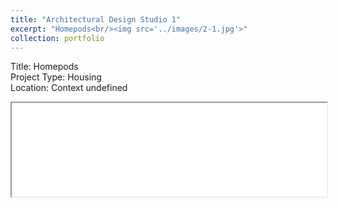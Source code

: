```yaml
---
title: "Architectural Design Studio 1"
excerpt: "Homepods<br/><img src='../images/2-1.jpg'>"
collection: portfolio
---
```



Title: Homepods  
Project Type: Housing  
Location: Context undefined

<iframe src="/academicwebsite.github.io//files/FINAL_PRESENTATION-compressed.pdf" width="100%"></iframe>
